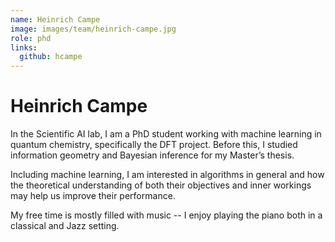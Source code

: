 ```yaml
---
name: Heinrich Campe
image: images/team/heinrich-campe.jpg
role: phd
links:
  github: hcampe
---
```


# Heinrich Campe

In the Scientific AI lab, I am a PhD student working with machine learning in
quantum chemistry, specifically the DFT project. Before this, I studied
information geometry and Bayesian inference for my Master’s thesis.

Including machine learning, I am interested in algorithms in general and how
the theoretical understanding of both their objectives and inner workings may
help us improve their performance.

My free time is mostly filled with music -- I enjoy playing the piano both in
a classical and Jazz setting.
